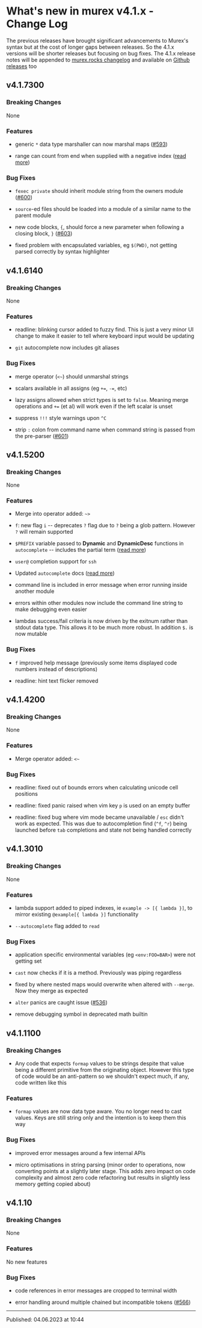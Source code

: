 # What's new in murex v4.1.x - Change Log

The previous releases have brought significant advancements to Murex's syntax but at the cost of longer gaps between releases. So the 4.1.x versions will be shorter releases but focusing on bug fixes. The 4.1.x release notes will be appended to [murex.rocks changelog](https://murex.rocks/docs/changelog/v4.1.html) and available on [Github releases](https://github.com/lmorg/murex/releases) too

## v4.1.7300

### Breaking Changes

None

### Features

* generic `*` data type marshaller can now marshal maps ([#593](https://github.com/lmorg/murex/issues/593))

* range can count from end when supplied with a negative index ([read more](https://murex.rocks/docs/commands/range.html))

### Bug Fixes

* `fexec private` should inherit module string from the owners module ([#600](https://github.com/lmorg/murex/issues/600))

* `source`-ed files should be loaded into a module of a similar name to the parent module

* new code blocks, `{`, should force a new parameter when following a closing block, `}` ([#603](https://github.com/lmorg/murex/issues/603))

* fixed problem with encapsulated variables, eg `$(PWD)`, not getting parsed correctly by syntax highlighter

## v4.1.6140

### Breaking Changes

None

### Features

* readline: blinking cursor added to fuzzy find. This is just a very minor UI change to make it easier to tell where keyboard input would be updating

* `git` autocomplete now includes git aliases

### Bug Fixes

* merge operator (`<~`) should unmarshal strings

* scalars available in all assigns (eg `+=`, `-=`, etc)

* lazy assigns allowed when strict types is set to `false`. Meaning merge operations and `+=` (et al) will work even if the left scalar is unset

* suppress `!!!` style warnings upon `^C`

* strip `:` colon from command name when command string is passed from the pre-parser ([#601](https://github.com/lmorg/murex/issues/601))

## v4.1.5200

### Breaking Changes

None

### Features

* Merge into operator added: `~>`

* `f`: new flag `i` -- deprecates `?` flag due to `?` being a glob pattern. However `?` will remain supported

* `$PREFIX` variable passed to **Dynamic** and **DynamicDesc** functions in `autocomplete` -- includes the partial term ([read more](https://murex.rocks/docs/commands/autocomplete.html#directives))

* `user@` completion support for `ssh`

* Updated `autocomplete` docs ([read more](https://murex.rocks/docs/commands/autocomplete.html))

* command line is included in error message when error running inside another module

* errors within other modules now include the command line string to make debugging even easier

* lambdas success/fail criteria is now driven by the exitnum rather than stdout data type. This allows it to be much more robust. In addition `$.` is now mutable

### Bug Fixes

* `f` improved help message (previously some items displayed code numbers instead of descriptions)

* readline: hint text flicker removed

## v4.1.4200

### Breaking Changes

None

### Features

* Merge operator added: `<~`

### Bug Fixes

* readline: fixed out of bounds errors when calculating unicode cell positions

* readline: fixed panic raised when vim key `p` is used on an empty buffer

* readline: fixed bug where vim mode became unavailable / `esc` didn't work as expected. This was due to autocompletion find (`^f`, `^r`) being launched before `tab` completions and state not being handled correctly

## v4.1.3010

### Breaking Changes

None

### Features

* lambda support added to piped indexes, ie `example -> [{ lambda }]`, to mirror existing `@example[{ lambda }]` functionality

* `--autocomplete` flag added to `read`

### Bug Fixes

* application specific environmental variables (eg `<env:FOO=BAR>`) were not getting set

* `cast` now checks if it is a method. Previously was piping regardless

* fixed by where nested maps would overwrite when altered with `--merge`. Now they merge as expected

* `alter` panics are caught issue ([#536](https://github.com/lmorg/murex/issues/536))

* remove debugging symbol in deprecated math builtin

## v4.1.1100

### Breaking Changes

* Any code that expects `formap` values to be strings despite that value being a different primitive from the originating object. However this type of code would be an anti-pattern so we shouldn't expect much, if any, code written like this

### Features

* `formap` values are now data type aware. You no longer need to cast values. Keys are still string only and the intention is to keep them this way

### Bug Fixes

* improved error messages around a few internal APIs

* micro optimisations in string parsing (minor order to operations, now converting points at a slightly later stage. This adds zero impact on code complexity and almost zero code refactoring but results in slightly less memory getting copied about)

## v4.1.10

### Breaking Changes

None

### Features

No new features

### Bug Fixes

* code references in error messages are cropped to terminal width

* error handling around multiple chained but incompatible tokens ([#566](https://github.com/lmorg/murex/issues/566))

<hr>

Published: 04.06.2023 at 10:44